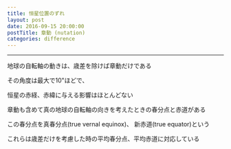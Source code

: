 ```yaml
---
title: 恒星位置のずれ
layout: post
date: 2016-09-15 20:00:00
postTitle: 章動 (nutation)
categories: difference
---
```


-------

地球の自転軸の動きは、歳差を除けば章動だけである

その角度は最大で10"ほどで、

恒星の赤経、赤緯に与える影響はほとんどない

章動も含めて真の地球の自転軸の向きを考えたときの春分点と赤道がある

この春分点を真春分点(true vernal equinox)、
新赤道(true equator)という

これらは歳差だけを考慮した時の平均春分点、平均赤道に対応している

<div id="svg01"></div>



<script src="//code.jquery.com/jquery-1.11.3.js"></script>
<script src="{{site.url}}/js/three.js"></script>
<script src="{{site.url}}/js/celestial-calc.js"></script>
<script src="https://dl.dropboxusercontent.com/u/3587259/Code/Threejs/OrbitControls.js"></script>
<script src="http://d3js.org/d3.v3.js"></script>
<script src="{{site.url}}/js/d3draws.js"></script>
<script type="text/javascript" src="http://cdn.mathjax.org/mathjax/latest/MathJax.js?config=TeX-AMS-MML_SVG"></script>
<script src="https://cdn.rawgit.com/google/code-prettify/master/loader/run_prettify.js?skin=sons-of-obsidian"></script>
<script type="text/javascript">
var $window = $(window)
  // make code pretty
  $('pre').addClass('prettyprint');
  $('pre').css({"background":"#111",
                 "font-size":"1.05em",
                    "border":"0px"}
                );
  $('code').css({"font-size":"1.05em","color":"#f00"});
  $('canvas').css({"background":"#fff"});

var height = 500,
    width  = 700;

var svg01 = d3.select("#svg01").append("svg")
              .attr("height", height)
              .attr("width", width)
              .style("background","#000");

var arcData01 = [
{"startPos":90,"endPos":270,"innerRadius":1000,"outerRadius":1000,
"stroke":"#f00","xTranslate":150,"yTranslate":-700},
{"startPos":150,"endPos":185,"innerRadius":1000,"outerRadius":1000,
"stroke":"#0f0","xTranslate":150,"yTranslate":-600},
{"startPos":90,"endPos":270,"innerRadius":1100,"outerRadius":1100,
"stroke":"#f0f","xTranslate":250,"yTranslate":-700},
{"startPos":90,"endPos":270,"innerRadius":1200,"outerRadius":1200,
"stroke":"#ff0","xTranslate":-600,"yTranslate":-500},
];  
drawArc(svg01,arcData01);

circleData01 = [
{"cx":305,"cy":288,"r":4,"stroke":"#fff","fillColor":"#fff"},
{"cx":195,"cy":400,"r":4,"stroke":"#fff","fillColor":"#fff"},
];

drawCircle(svg01,circleData01);

var mathData01 = [
{"x":305,"y":245,"text":"$$\\gamma_{2}(平均春分点)$$","fontSize":16},
{"x":195,"y":360,"text":"$$\\gamma_{3}$$","fontSize":16},
{"x":195,"y":380,"text":"$$(真春分点)$$","fontSize":16},
{"x":340,"y":210,"text":"$$\\epsilon$$","fontSize":28},
{"x":345,"y":195,"text":"$$(平均黄道傾角)$$","fontSize":16},
{"x":240,"y":320,"text":"$$\\epsilon$$","fontSize":28},
{"x":380,"y":328,"text":"$$\\vartriangle\\epsilon$$","fontSize":20},
{"x":205,"y":275,"text":"$$\\vartriangle\\psi$$","fontSize":20},
{"x":480,"y":00,"text":"$$黄道$$","fontSize":16},
{"x":600,"y":100,"text":"$$平均赤道$$","fontSize":16},
{"x":600,"y":300,"text":"$$真赤道$$","fontSize":16},
{"x":5,"y":360,"text":"$$平均赤道に平行な補助線$$","fontSize":16},
];
    
drawMathjax(svg01,mathData01);

var lineData01 = [
{"x1":305,"y1":288,"x2":275,"y2":258,"stroke":"#fff"},
{"x1":195,"y1":400,"x2":165,"y2":370,"stroke":"#fff"},

];    
drawLine(svg01,lineData01);

var vecData01 = [
{"x1":230,"y1":315,"angles":-45,"length":60,"stroke":"#fff"},
{"x1":205,"y1":340,"angles":135,"length":45,"stroke":"#fff"}
];    

drawVectorA(svg01,vecData01);

var pi2 = Math.PI * 2;
var pi = Math.PI;
var aDegree = Math.PI / 180;
var decStep = Math.PI / 18;

function Point(x,y,z,label, r){
  this.x = x;
  this.y = y;
  this.z = z;
  this.label = label;
  this.r = r;
};
  // variables
  var sphereRadius = 200,
      earthRadius = 150,
      axisLength = sphereRadius * 1.3;

  // point material
  var pointMaterial = new THREE.MeshLambertMaterial( {
    color: 0xffffff
  } );
  var pointGeometry = new THREE.SphereGeometry( 4, 32, 32 );


/**
   春分点
          　**/

var proc1 = function(){

  // シーン追加
  var scene = new THREE.Scene();
  // カメラを追加
  var camera = new THREE.OrthographicCamera(  width / - 2, width / 2, height / 2, height / - 2, 1, 10000 );
  camera.position.y = -1000;

  // ライト追加
  var ambLight = new THREE.AmbientLight(0xffff00, 1.0);
  scene.add(ambLight);

   // renderer 追加
  var renderer = new THREE.WebGLRenderer();
  renderer.setSize( width, height );
  document.getElementById("canvas01").appendChild( renderer.domElement );
  // control追加
  controls = new THREE.OrbitControls(camera, renderer.domElement);
  
  // グループ追加
  var group = new THREE.Group();
 
   // ** Celestial Sphere ******
  var sphereGeo = new THREE.SphereGeometry( sphereRadius, 32, 32 );
  var sphereMat = new THREE.MeshLambertMaterial( {
    color: 0xffff00,
    transparent: true,
    opacity: 0.3
  } );
  // celestial sphere
  var sphere = new THREE.Mesh( sphereGeo, sphereMat );
  group.add( sphere );

  /* 
      Points 
              */

  // points data 
  var pointsData = [];

  // Origin
  pointsData.push(new Point( 0, 0, 0, "O" ));
  // North Pole
  pointsData.push(new Point( 0, 0, sphereRadius, "P" ));
  // South Pole
  pointsData.push(new Point( 0, 0, -sphereRadius, "P'" ));
 
  // 春分点　γ
  var A = aDegree * 0;
  var theta = aDegree * 0;
  var x = sphereRadius*Math.cos(A);
  var y = sphereRadius*Math.sin(A);
  var z = 0;

  var x_ = x;
  var y_ = y * Math.cos(theta) + z * Math.sin(theta);;
  var z_ = y * Math.sin(theta) + z * Math.cos(theta);
  
  pointsData.push(new Point(x_, y_, z_, "γ"));
 


  //  Draw points 
  for (var i = 0; i < pointsData.length; i++) {

    var r = (pointsData[i].r==undefined)?4:pointsData[i].r;
    var pointGeometry = new THREE.SphereGeometry( r, 32, 32 );

    if (r) {

    var x = pointsData[i].x;
    var y = pointsData[i].y;
    var z = pointsData[i].z;
 
    var pointMesh = new THREE.Mesh( pointGeometry, pointMaterial );
    pointMesh.position.set(x, y, z) ; 

    group.add(pointMesh);
    }

  };

  /* *** Lines  ***** */

  // ********* 天の赤道 ***********
  material = new THREE.MeshLambertMaterial( {
    color: 0xff0000
  } );

  var equator = new THREE.Geometry();
    
  var theta = aDegree*0;
  var r = sphereRadius;

  for (var j=0; j<=pi2; j+=aDegree){
      var x = r*Math.cos(j);
      var y = r*Math.sin(j);
      var z = 0;//r*Math.sin(j);

      var x_e = x;
      var y_e = y * Math.cos(theta) + z * Math.sin(theta);;
      var z_e = y * Math.sin(theta) + z * Math.cos(theta);
      equator.vertices.push(
        new THREE.Vector3( x_e, y_e, z_e )
      );
  };
  var equatorLine = new THREE.Line( equator, material );
  group.add( equatorLine );

// ********* 黄道 ***********
  material = new THREE.MeshLambertMaterial( {
    color: 0xffff00
  } );

  var ecliptic = new THREE.Geometry();
    
  var theta = aDegree*23.5;
  var r = sphereRadius;

  for (var j=0; j<=pi2; j+=aDegree){
      var x = r*Math.cos(j);
      var y = r*Math.sin(j);
      var z = 0;//r*Math.sin(j);

      var x_e = x;
      var y_e = y * Math.cos(theta) + z * Math.sin(theta);;
      var z_e = y * Math.sin(theta) + z * Math.cos(theta);
      ecliptic.vertices.push(
        new THREE.Vector3( x_e, y_e, z_e )
      );
  };
  var eclipticLine = new THREE.Line( ecliptic, material );
  group.add( eclipticLine );


  // **** 文字 *****
  var loader = new THREE.FontLoader();
  var font;
  loader.load( '{{site.url}}/fonts/helvetiker_regular.typeface.json',   
    function ( response ) {
      font = response;
      
      // 点ラベル表示
      material = new THREE.MeshPhongMaterial( { color: 0xffffff } );
      for (var i = 0; i < pointsData.length; i++) {
        var textGeo = new THREE.TextGeometry( pointsData[i].label, {
          font: font,
          size: 13,
          height: 5
        });    
        var textMesh1 = new THREE.Mesh( textGeo, material );

        textMesh1.position.x = 1.1*pointsData[i].x; 
        textMesh1.position.y = 1.1*pointsData[i].y;
        textMesh1.position.z = 1.1*pointsData[i].z;

        textMesh1.rotation.x = pi2 / 4 ;

        var theta_ = Math.asin(pointsData[i].y/sphereRadius);
        

        textMesh1.rotation.y = theta_ + 3* pi/4;
 
        group.add(textMesh1);
      };
       
  });

  group.rotation.z = -aDegree*130;
  group.rotation.x = aDegree*30;
  group.rotation.y = aDegree*00;

  scene.add( group );
  
  function render() {
    requestAnimationFrame( render );

    renderer.render( scene, camera );

    controls.update();
  }

  render();
}

/**
   歳差運動
          　**/

var proc2 = function(){

  // シーン追加
  var scene = new THREE.Scene();
  // カメラを追加
  var camera = new THREE.OrthographicCamera(  width / - 2, width / 2, height / 2, height / - 2, 1, 10000 );

  camera.position.z = 1000;

  // ライト追加
  var ambLight = new THREE.AmbientLight(0xffff00, 1.0);
  scene.add(ambLight);

   // renderer 追加
  var renderer = new THREE.WebGLRenderer();
  renderer.setSize( width, height );
  document.getElementById("canvas02").appendChild( renderer.domElement );
  
  // グループ追加
  var group = new THREE.Group();
 
   // ** Celestial Sphere ******
  var sphereGeo = new THREE.SphereGeometry( 150, 32, 32 );
  var sphereMat = new THREE.MeshLambertMaterial( {
    color: 0x006699,
    transparent: true,
    opacity: 0.7
  } );
  // celestial sphere
  var sphere = new THREE.Mesh( sphereGeo, sphereMat );
  group.add( sphere );

  scene.add( group );

  /* 地軸 */
  material = new THREE.MeshLambertMaterial( {
    color: 0xffffff
  } );

  var axis = new THREE.Geometry();
    
  axis.vertices.push( new THREE.Vector3( 0, 175*Math.cos(pi/2-11.75*aDegree), 175 ) );

  axis.vertices.push( new THREE.Vector3( 0, 175*Math.cos(pi/2-11.75*aDegree+pi), -175 ) );
  
  var axisLine = new THREE.Line( axis, material );
  group.add( axisLine );

  group.rotation.x = aDegree * -60;


function render() {
  requestAnimationFrame( render ); // 60フレーム/秒
  
  
  group.rotation.z -= 0.05;
  
  renderer.render( scene, camera );
}
render();
}

/**
   　　歳差
          　**/
var proc3 = function(){

  // シーン追加
  var scene = new THREE.Scene();
  // カメラを追加
  var camera = new THREE.OrthographicCamera(  width / - 2, width / 2, height / 2, height / - 2, 1, 10000 );
  camera.position.y = -1000;

  // ライト追加
  var ambLight = new THREE.AmbientLight(0xffff00, 1.0);
  scene.add(ambLight);

   // renderer 追加
  var renderer = new THREE.WebGLRenderer();
  renderer.setSize( width, height );
  document.getElementById("canvas03").appendChild( renderer.domElement );
  // control追加
  controls = new THREE.OrbitControls(camera, renderer.domElement);
  
  // グループ追加
  var group0 = new THREE.Group();
  var group1 = new THREE.Group();
 
   // ** Celestial Sphere ******
  var sphereGeo = new THREE.SphereGeometry( sphereRadius, 32, 32 );
  var sphereMat = new THREE.MeshLambertMaterial( {
    color: 0xffff00,
    transparent: true,
    opacity: 0.3
  } );
  // celestial sphere
  var sphere = new THREE.Mesh( sphereGeo, sphereMat );
  group0.add( sphere );

  /* 
      Points 
              */

  // points data 
  var pointsData0 = [];
  var pointsData1 = [];

  // Origin
  pointsData0.push(new Point( 0, 0, 0, "O" ));
  // North Pole
  pointsData0.push(new Point( 0, 0, sphereRadius, "P0" ));
  // South Pole
  pointsData0.push(new Point( 0, 0, -sphereRadius, "P'0" ));
  // North Pole
  var x = 0;
  var y = 0;
  var z = sphereRadius;
  var x_ = x;
  var y_ = y * Math.cos(theta) + z * Math.sin(theta);;
  var z_ = y * Math.sin(theta) + z * Math.cos(theta);

  pointsData1.push(new Point( 0, 0, sphereRadius, "P" ));
 
  // 春分点　γ0
  var A = aDegree * 0;
  var theta = aDegree * 0;
  var x = sphereRadius*Math.cos(A);
  var y = sphereRadius*Math.sin(A);
  var z = 0;

  var x_ = x;
  var y_ = y * Math.cos(theta) + z * Math.sin(theta);;
  var z_ = y * Math.sin(theta) + z * Math.cos(theta);
  
  pointsData0.push(new Point(x_, y_, z_, "γ0"));
 
  // 春分点　γ
  var A = aDegree * 0;
  var theta = aDegree * 0;
  var x = sphereRadius*Math.cos(A);
  var y = sphereRadius*Math.sin(A);
  var z = 0;

  var x_ = x;
  var y_ = y * Math.cos(theta) + z * Math.sin(theta);;
  var z_ = y * Math.sin(theta) + z * Math.cos(theta);
  
  pointsData1.push(new Point(x_, y_, z_, "γ"));

  // 交点　M
  var A = aDegree * 0;
  var theta = aDegree * 50;
  var x = sphereRadius*Math.cos(A);
  var y = sphereRadius*Math.sin(A);
  var z = 0;
 
  var x_ = x * Math.cos(theta) + y * Math.sin(theta);;
  var y_ = x * Math.sin(theta) + y * Math.cos(theta);
  var z_ = z;
  
  pointsData0.push(new Point(x_, y_, z_, "M"));

  //  Draw points 
  for (var i = 0; i < pointsData0.length; i++) {

    var r = (pointsData0[i].r==undefined)?4:pointsData[i].r;
    var pointGeometry = new THREE.SphereGeometry( r, 32, 32 );

    if (r) {

    var x = pointsData0[i].x;
    var y = pointsData0[i].y;
    var z = pointsData0[i].z;
 
    var pointMesh = new THREE.Mesh( pointGeometry, pointMaterial );
    pointMesh.position.set(x, y, z) ; 

    group0.add(pointMesh);
    }

  };

  for (var i = 0; i < pointsData1.length; i++) {

    var r = (pointsData1[i].r==undefined)?4:pointsData[i].r;
    var pointGeometry = new THREE.SphereGeometry( r, 32, 32 );

    if (r) {

    var x = pointsData1[i].x;
    var y = pointsData1[i].y;
    var z = pointsData1[i].z;
 
    var pointMesh = new THREE.Mesh( pointGeometry, pointMaterial );
    pointMesh.position.set(x, y, z) ; 

    group1.add(pointMesh);
    }

  };

  /* *** Lines  ***** */

  // ********* 天の赤道 Q0　***********
  material = new THREE.MeshLambertMaterial( {
    color: 0xff0000
  } );

  var equator = new THREE.Geometry();
    
  var theta = aDegree*0;
  var r = sphereRadius;

  for (var j=0; j<=pi2; j+=aDegree){
      var x = r*Math.cos(j);
      var y = r*Math.sin(j);
      var z = 0;//r*Math.sin(j);

      var x_e = x;
      var y_e = y * Math.cos(theta) + z * Math.sin(theta);;
      var z_e = y * Math.sin(theta) + z * Math.cos(theta);
      equator.vertices.push(
        new THREE.Vector3( x_e, y_e, z_e )
      );
  };
  var equatorLine = new THREE.Line( equator, material );
  group0.add( equatorLine );

  // ********* 天の赤道 Q　***********
  material = new THREE.MeshLambertMaterial( {
    color: 0xff0000
  } );

  var equator = new THREE.Geometry();
    
  var theta = aDegree*0;
  var r = sphereRadius;

  for (var j=0; j<=pi2; j+=aDegree){
      var x = r*Math.cos(j);
      var y = r*Math.sin(j);
      var z = 0;//r*Math.sin(j);

      var x_e = x;
      var y_e = y * Math.cos(theta) + z * Math.sin(theta);;
      var z_e = y * Math.sin(theta) + z * Math.cos(theta);
      equator.vertices.push(
        new THREE.Vector3( x_e, y_e, z_e )
      );
  };
  var equatorLine1 = new THREE.Line( equator, material );
  group1.add( equatorLine1 ); 


// ********* 黄道 0 ***********
  material = new THREE.MeshLambertMaterial( {
    color: 0xffff00
  } );

  var ecliptic = new THREE.Geometry();
    
  var theta = aDegree*23.5;
  var r = sphereRadius;

  for (var j=0; j<=pi2; j+=aDegree){
      var x = r*Math.cos(j);
      var y = r*Math.sin(j);
      var z = 0;//r*Math.sin(j);

      var x_e = x;
      var y_e = y * Math.cos(theta) + z * Math.sin(theta);;
      var z_e = y * Math.sin(theta) + z * Math.cos(theta);
      ecliptic.vertices.push(
        new THREE.Vector3( x_e, y_e, z_e )
      );
  };
  var eclipticLine = new THREE.Line( ecliptic, material );
  group0.add( eclipticLine );

  // ********* 黄道 ***********
  material = new THREE.MeshLambertMaterial( {
    color: 0xffff00
  } );

  var ecliptic = new THREE.Geometry();
    
  var theta = aDegree*23.5;
  var r = sphereRadius;

  for (var j=0; j<=pi2; j+=aDegree){
      var x = r*Math.cos(j);
      var y = r*Math.sin(j);
      var z = 0;//r*Math.sin(j);

      var x_e = x;
      var y_e = y * Math.cos(theta) + z * Math.sin(theta);;
      var z_e = y * Math.sin(theta) + z * Math.cos(theta);
      ecliptic.vertices.push(
        new THREE.Vector3( x_e, y_e, z_e )
      );
  };
  var eclipticLine1 = new THREE.Line( ecliptic, material );
  group1.add( eclipticLine1 );


  // **** 文字 *****
  // theta
  var theta = aDegree * 15;
  var alpha = aDegree * -10;
  var x = 0;
  var y = 0;
  var z = sphereRadius;
  var x0 = x * Math.cos(theta) + z * Math.sin(theta);;
  var y0 = y;
  var z0 = x * Math.sin(theta) + z * Math.cos(theta);
  
  var x_ = x0 * Math.cos(alpha) + y0 * Math.sin(alpha);;
  var y_ = x0 * Math.sin(alpha) + y0 * Math.cos(alpha);
  var z_ = z0;

  pointsData0.push(new Point( x_, y_, z_, "Θ" ));

  // theta
  var theta = aDegree * 93;
  var alpha = aDegree * 20;
  var x = 0;
  var y = 0;
  var z = sphereRadius;
  var x0 = x * Math.cos(theta) + z * Math.sin(theta);;
  var y0 = y;
  var z0 = x * Math.sin(theta) + z * Math.cos(theta);
  
  var x_ = x0 * Math.cos(alpha) + y0 * Math.sin(alpha);;
  var y_ = x0 * Math.sin(alpha) + y0 * Math.cos(alpha);
  var z_ = z0;

  pointsData0.push(new Point( x_, y_, z_, "Θ" ));

  // 90° + z
  var theta = aDegree * 105;
  var alpha = aDegree * 0;
  var x = 0;
  var y = 0;
  var z = sphereRadius;
  var x0 = x * Math.cos(theta) + z * Math.sin(theta);;
  var y0 = y;
  var z0 = x * Math.sin(theta) + z * Math.cos(theta);
  
  var x_ = x0 * Math.cos(alpha) + y0 * Math.sin(alpha);;
  var y_ = x0 * Math.sin(alpha) + y0 * Math.cos(alpha);
  var z_ = z0;

  pointsData0.push(new Point( x_, y_, z_, "90°+z" ));

  // 90° - zeta
  var theta = aDegree * 87;
  var alpha = aDegree * 25;
  var x = 0;
  var y = 0;
  var z = sphereRadius;
  var x0 = x * Math.cos(theta) + z * Math.sin(theta);;
  var y0 = y;
  var z0 = x * Math.sin(theta) + z * Math.cos(theta);
  
  var x_ = x0 * Math.cos(alpha) + y0 * Math.sin(alpha);;
  var y_ = x0 * Math.sin(alpha) + y0 * Math.cos(alpha);
  var z_ = z0;

  pointsData0.push(new Point( x_, y_, z_, "90°-ζ" ));

  var loader = new THREE.FontLoader();
  var font;
  loader.load( '{{site.url}}/fonts/helvetiker_regular.typeface.json',   
    function ( response ) {
      font = response;
      
      // 点ラベル表示
      material = new THREE.MeshPhongMaterial( { color: 0xffffff } );
      for (var i = 0; i < pointsData0.length; i++) {
        var textGeo = new THREE.TextGeometry( pointsData0[i].label, {
          font: font,
          size: 13,
          height: 5
        });    
        var textMesh0 = new THREE.Mesh( textGeo, material );

        textMesh0.position.x = 1.1*pointsData0[i].x; 
        textMesh0.position.y = 1.1*pointsData0[i].y;
        textMesh0.position.z = 1.1*pointsData0[i].z;

        textMesh0.rotation.x = pi2 / 3 ;

        var theta_ = Math.asin(pointsData0[i].y/sphereRadius);
        

        textMesh0.rotation.y = theta_ + 2* pi/4;
 
        group0.add(textMesh0);
      };
   
      for (var i = 0; i < pointsData1.length; i++) {
        var textGeo = new THREE.TextGeometry( pointsData1[i].label, {
          font: font,
          size: 13,
          height: 5
        });    
        var textMesh1 = new THREE.Mesh( textGeo, material );

        textMesh1.position.x = 1.1*pointsData1[i].x; 
        textMesh1.position.y = 1.1*pointsData1[i].y;
        textMesh1.position.z = 1.1*pointsData1[i].z;

        textMesh1.rotation.x = pi2 / 4 ;

        var theta_ = Math.asin(pointsData1[i].y/sphereRadius);
        

        textMesh1.rotation.y = theta_ + 3* pi/4;
 
        group1.add(textMesh1);
      };
       
  });

  group0.rotation.z = -aDegree*100;
  group0.rotation.x = aDegree*30;
  group0.rotation.y = aDegree*00;
  
  group1.rotation.z = -aDegree*130;
  group1.rotation.x = aDegree*40;
  group1.rotation.y = aDegree*-12;

  scene.add( group0 );
  scene.add( group1 );
  
  function render() {
    requestAnimationFrame( render );

    renderer.render( scene, camera );

    controls.update();
  }

  render();
}

proc1();
proc2();
proc3();

/* 歳差の計算 */

var t0 = 0.5
var t = 0.2844028
// zeta0
var zeta0 = (2304.250 + 1.396*t0)*t + 0.302 * t * t + 0.015 * t * t * t;
var zeta0_deg = zeta0 / 3600 ;
$("#zeta0").html(zeta0 + "\" = " + zeta0_deg + "°");
// z
var z = zeta0 + 0.791 * t * t + 0.001 * t * t * t;
var z_deg = z / 3600 ;
$("#z").html(z + "\" = " + z_deg + "°");
// theta
var theta = (2004.682 - 0.853*t0)*t - 0.426 * t * t - 0.042 * t * t * t;
var theta_deg = theta / 3600 ;
$("#theta").html(theta + "\" = " + theta_deg + "°");

// cos zeta0
var cos_zeta0 = Math.cos(zeta0_deg*aDegree);
$("#cos_zeta0").html(cos_zeta0);
// sin zeta0
var sin_zeta0 = Math.sin(zeta0_deg*aDegree);
$("#sin_zeta0").html(sin_zeta0);

// cos z
var cos_z = Math.cos(z_deg*aDegree);
$("#cos_z").html(cos_z);
// sin zeta0
var sin_z = Math.sin(z_deg*aDegree);
$("#sin_z").html(sin_z);

// cos theta
var cos_theta = Math.cos(theta_deg*aDegree);
$("#cos_theta").html(cos_theta);
// sin thetaeta0
var sin_theta = Math.sin(theta_deg*aDegree);
$("#sin_theta").html(sin_theta);

var L1 = 0.5647372869452748;
var M1 = -0.5414088678443862;
var N1 = 0.6228549065016268;
$("#L1").html(L1);
$("#M1").html(M1);
$("#N1").html(N1);

var L2 = ( cos_zeta0 * cos_z * cos_theta -sin_zeta0 * sin_z ) * L1
       + ( -sin_zeta0 * cos_z * cos_theta - cos_zeta0 * sin_z) * M1 
       + ( -cos_z * sin_theta) * N1;

var M2 = ( cos_zeta0 * sin_z * cos_theta + sin_zeta0 * cos_z ) * L1
       + ( -sin_zeta0 * sin_z * cos_theta + cos_zeta0 * cos_z) * M1 
       + ( -sin_z * sin_theta) * N1;

var N2 = ( cos_zeta0 * sin_theta ) * L1
       + ( -sin_zeta0 * sin_theta ) * M1 
       + ( cos_theta) * N1;

$("#L2").html(L2);
$("#M2").html(M2);
$("#N2").html(N2);

var tan_alpha2 = M2/L2;
$("#tan_alpha2").html(tan_alpha2);
var alpha2 = Math.atan(tan_alpha2);
var alpha2_deg = 360 + alpha2 / aDegree;
$("#alpha2").html(alpha2_deg + "°");

var sin_delta2 = N2;
$("#sin_delta2").html(sin_delta2);
var delta2 = Math.asin(sin_delta2);
var delta2_deg = delta2 / aDegree;
$("#delta2").html(delta2_deg + "°");



</script>